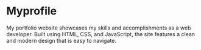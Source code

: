 # Myprofile
My portfolio website showcases my skills and accomplishments as a web developer. Built using HTML, CSS, and JavaScript, the site features a clean and modern design that is easy to navigate.
